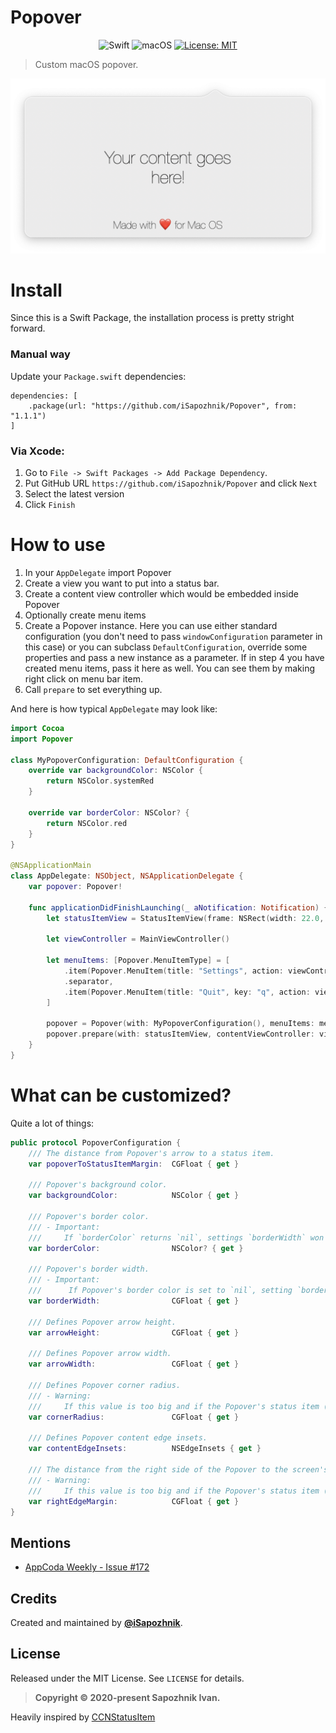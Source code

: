 # Popover

<div align="center">

![Swift](https://img.shields.io/badge/%20in-swift%205.0-orange.svg)
![macOS](https://img.shields.io/badge/macOS-10.12-green.svg)
[![License: MIT](https://img.shields.io/badge/License-MIT-yellow.svg)](https://opensource.org/licenses/MIT)

</div>

>Custom macOS popover.

![alt text](popover.png "Popover")

# Install

Since this is a Swift Package, the installation process is pretty stright forward.

### Manual way
Update your `Package.swift` dependencies:

```
dependencies: [
    .package(url: "https://github.com/iSapozhnik/Popover", from: "1.1.1")
]
```

### Via Xcode:
1. Go to `File -> Swift Packages -> Add Package Dependency`. 
2. Put GitHub URL `https://github.com/iSapozhnik/Popover` and click `Next`
3. Select the latest version
4. Click `Finish`

# How to use

1. In your `AppDelegate` import Popover
2. Create a view you want to put into a status bar.
3. Create a content view controller which would be embedded inside Popover
4. Optionally create menu items
5. Create a Popover instance. Here you can use either standard configuration (you don't need to pass `windowConfiguration` parameter in this case) or you can subclass `DefaultConfiguration`, override some properties and pass a new instance as a parameter. If in step 4 you have created menu items, pass it here as well. You can see them by making right click on menu bar item. 
6. Call `prepare` to set everything up.

And here is how typical `AppDelegate` may look like:

```swift
import Cocoa
import Popover

class MyPopoverConfiguration: DefaultConfiguration {
    override var backgroundColor: NSColor {
        return NSColor.systemRed
    }

    override var borderColor: NSColor? {
        return NSColor.red
    }
}

@NSApplicationMain
class AppDelegate: NSObject, NSApplicationDelegate {
    var popover: Popover!

    func applicationDidFinishLaunching(_ aNotification: Notification) {
        let statusItemView = StatusItemView(frame: NSRect(width: 22.0, height: 20))

        let viewController = MainViewController()

        let menuItems: [Popover.MenuItemType] = [
            .item(Popover.MenuItem(title: "Settings", action: viewController.showSettings)),
            .separator,
            .item(Popover.MenuItem(title: "Quit", key: "q", action: viewController.quit))
        ]

        popover = Popover(with: MyPopoverConfiguration(), menuItems: menuItems)
        popover.prepare(with: statusItemView, contentViewController: viewController)
    }
}

```

# What can be customized?

Quite a lot of things:

```swift
public protocol PopoverConfiguration {
    /// The distance from Popover's arrow to a status item.
    var popoverToStatusItemMargin:  CGFloat { get }

    /// Popover's background color.
    var backgroundColor:            NSColor { get }

    /// Popover's border color.
    /// - Important:
    ///     If `borderColor` returns `nil`, settings `borderWidth` won't make any effect. See also: `borderWidth`.
    var borderColor:                NSColor? { get }

    /// Popover's border width.
    /// - Important:
    ///      If Popover's border color is set to `nil`, setting `borderWidth` won't make any effect.
    var borderWidth:                CGFloat { get }

    /// Defines Popover arrow height.
    var arrowHeight:                CGFloat { get }

    /// Defines Popover arrow width.
    var arrowWidth:                 CGFloat { get }

    /// Defines Popover corner radius.
    /// - Warning:
    ///     If this value is too big and if the Popover's status item (menu bar view) is too close to the right edge, the appearence of the Popover might be odd.
    var cornerRadius:               CGFloat { get }

    /// Defines Popover content edge insets.
    var contentEdgeInsets:          NSEdgeInsets { get }

    /// The distance from the right side of the Popover to the screen's edge.
    /// - Warning:
    ///     If this value is too big and if the Popover's status item (menu bar view) is too close to the right edge, the appearence of the Popover might be odd.
    var rightEdgeMargin:            CGFloat { get }
}
```

## Mentions
- [AppCoda Weekly - Issue #172](http://digest.appcoda.com/issues/appcoda-weekly-issue-172-239907)

## Credits

Created and maintained by [**@iSapozhnik**](https://twitter.com/iSapozhnik).

## License

Released under the MIT License. See `LICENSE` for details.

>**Copyright &copy; 2020-present Sapozhnik Ivan.**

Heavily inspired by [CCNStatusItem](https://github.com/phranck/CCNStatusItem)
